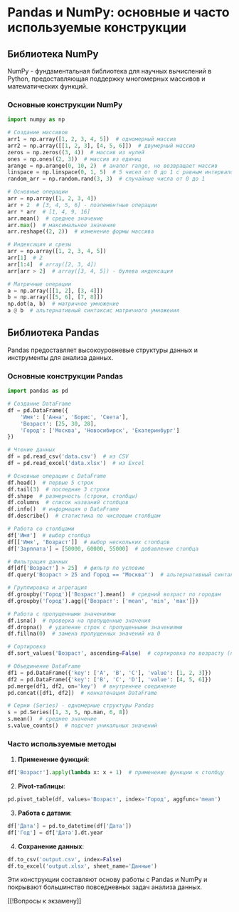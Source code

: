 # Pandas и NumPy: основные и часто используемые конструкции

## Библиотека NumPy

NumPy - фундаментальная библиотека для научных вычислений в Python, предоставляющая поддержку многомерных массивов и математических функций.

### Основные конструкции NumPy

```python
import numpy as np

# Создание массивов
arr1 = np.array([1, 2, 3, 4, 5])  # одномерный массив
arr2 = np.array([[1, 2, 3], [4, 5, 6]])  # двумерный массив
zeros = np.zeros((3, 4))  # массив из нулей
ones = np.ones((2, 3))  # массив из единиц
arange = np.arange(0, 10, 2)  # аналог range, но возвращает массив
linspace = np.linspace(0, 1, 5)  # 5 чисел от 0 до 1 с равным интервалом
random_arr = np.random.rand(3, 3)  # случайные числа от 0 до 1

# Основные операции
arr = np.array([1, 2, 3, 4])
arr + 2  # [3, 4, 5, 6] - поэлементные операции
arr * arr  # [1, 4, 9, 16]
arr.mean()  # среднее значение
arr.max()  # максимальное значение
arr.reshape((2, 2))  # изменение формы массива

# Индексация и срезы
arr = np.array([1, 2, 3, 4, 5])
arr[1]  # 2
arr[1:4]  # array([2, 3, 4])
arr[arr > 2]  # array([3, 4, 5]) - булева индексация

# Матричные операции
a = np.array([[1, 2], [3, 4]])
b = np.array([[5, 6], [7, 8]])
np.dot(a, b)  # матричное умножение
a @ b  # альтернативный синтаксис матричного умножения
```

## Библиотека Pandas

Pandas предоставляет высокоуровневые структуры данных и инструменты для анализа данных.

### Основные конструкции Pandas

```python
import pandas as pd

# Создание DataFrame
df = pd.DataFrame({
    'Имя': ['Анна', 'Борис', 'Света'],
    'Возраст': [25, 30, 28],
    'Город': ['Москва', 'Новосибирск', 'Екатеринбург']
})

# Чтение данных
df = pd.read_csv('data.csv')  # из CSV
df = pd.read_excel('data.xlsx')  # из Excel

# Основные операции с DataFrame
df.head()  # первые 5 строк
df.tail(3)  # последние 3 строки
df.shape  # размерность (строки, столбцы)
df.columns  # список названий столбцов
df.info()  # информация о DataFrame
df.describe()  # статистика по числовым столбцам

# Работа со столбцами
df['Имя']  # выбор столбца
df[['Имя', 'Возраст']]  # выбор нескольких столбцов
df['Зарплата'] = [50000, 60000, 55000]  # добавление столбца

# Фильтрация данных
df[df['Возраст'] > 25]  # фильтр по условию
df.query('Возраст > 25 and Город == "Москва"')  # альтернативный синтаксис

# Группировка и агрегация
df.groupby('Город')['Возраст'].mean()  # средний возраст по городам
df.groupby('Город').agg({'Возраст': ['mean', 'min', 'max']})

# Работа с пропущенными значениями
df.isna()  # проверка на пропущенные значения
df.dropna()  # удаление строк с пропущенными значениями
df.fillna(0)  # замена пропущенных значений на 0

# Сортировка
df.sort_values('Возраст', ascending=False)  # сортировка по возрасту (по убыванию)

# Объединение DataFrame
df1 = pd.DataFrame({'key': ['A', 'B', 'C'], 'value': [1, 2, 3]})
df2 = pd.DataFrame({'key': ['B', 'C', 'D'], 'value': [4, 5, 6]})
pd.merge(df1, df2, on='key')  # внутреннее соединение
pd.concat([df1, df2])  # конкатенация DataFrame

# Серии (Series) - одномерные структуры Pandas
s = pd.Series([1, 3, 5, np.nan, 6, 8])
s.mean()  # среднее значение
s.value_counts()  # подсчет уникальных значений
```

### Часто используемые методы

1. **Применение функций**:
```python
df['Возраст'].apply(lambda x: x + 1)  # применение функции к столбцу
```

2. **Pivot-таблицы**:
```python
pd.pivot_table(df, values='Возраст', index='Город', aggfunc='mean')
```

3. **Работа с датами**:
```python
df['Дата'] = pd.to_datetime(df['Дата'])
df['Год'] = df['Дата'].dt.year
```

4. **Сохранение данных**:
```python
df.to_csv('output.csv', index=False)
df.to_excel('output.xlsx', sheet_name='Данные')
```

Эти конструкции составляют основу работы с Pandas и NumPy и покрывают большинство повседневных задач анализа данных.


[[!Вопросы к экзамену]]